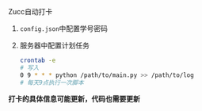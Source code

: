 Zucc自动打卡

1. `config.json`中配置学号密码

2. 服务器中配置计划任务

   ```bash
   crontab -e
   # 写入
   0 9 * * * python /path/to/main.py >> /path/to/log
   # 每天9点执行一次脚本
   ```

   

**打卡的具体信息可能更新，代码也需要更新**
